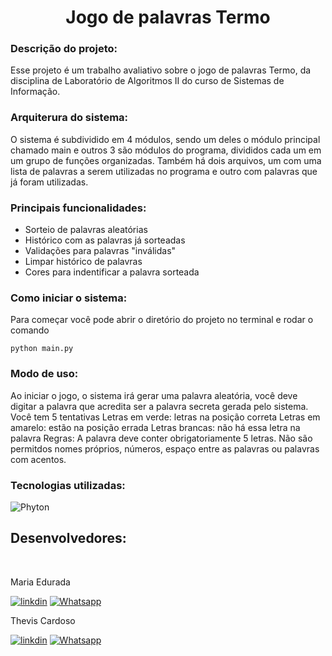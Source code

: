 <h1 align="center">
Jogo de palavras Termo </h1>

<h3>
Descrição do projeto:
</h3> 


Esse projeto é um trabalho avaliativo sobre o jogo de palavras Termo, da disciplina de Laboratório de Algoritmos II do curso de Sistemas de Informação.


<h3>
Arquiterura do sistema:
</h3>

O sistema é subdividido em 4 módulos, sendo um deles o módulo principal chamado main e outros 3 são módulos do programa, divididos cada um em um grupo de funções organizadas.
Também há dois arquivos, um com uma lista de palavras a serem utilizadas no programa e outro com palavras que já foram utilizadas.

<h3>
Principais funcionalidades:
</h3> 

- Sorteio de palavras aleatórias
- Histórico com as palavras já sorteadas
- Validações para palavras "inválidas"
- Limpar histórico de palavras
- Cores para indentificar a palavra sorteada

<h3>
  Como iniciar o sistema:
</h3>  

Para começar você pode abrir o diretório do projeto no terminal e rodar o comando 
```ssh
python main.py
```
<h3>
    Modo de uso:
</h3>

Ao iniciar o jogo, o sistema irá gerar uma palavra aleatória, você deve digitar a palavra que acredita ser a palavra secreta gerada pelo sistema. 
Você tem 5 tentativas
Letras em verde: letras na posição correta
Letras em amarelo: estão na posição errada
Letras brancas: não há essa letra na palavra
Regras:
A palavra deve conter obrigatoriamente 5 letras.
Não são permitdos nomes próprios, números, espaço entre as palavras ou palavras com acentos.

<h3>
    Tecnologias utilizadas:
</h3>

<img src="https://img.shields.io/badge/Python-14354C?style=for-the-badge&logo=python&logoColor=white" alt="Phyton">


<br>
<h2>
     Desenvolvedores:
</h2>
<br>
 

Maria Edurada

[![linkdin](https://img.shields.io/badge/LinkedIn-0077B5?style=for-the-badge&logo=linkedin&logoColor=white)](https://www.linkedin.com/in/maria-eduarda-mello-a218b4268/)
[![Whatsapp](https://img.shields.io/badge/WhatsApp-25D366?style=for-the-badge&logo=whatsapp&logoColor=white)](https://wa.me/+5555992185151)

Thevis Cardoso

[![linkdin](https://img.shields.io/badge/LinkedIn-0077B5?style=for-the-badge&logo=linkedin&logoColor=white)](https://www.linkedin.com/in/thevis-cardoso)
[![Whatsapp](https://img.shields.io/badge/WhatsApp-25D366?style=for-the-badge&logo=whatsapp&logoColor=white)](https://wa.me/+5555996351078)

